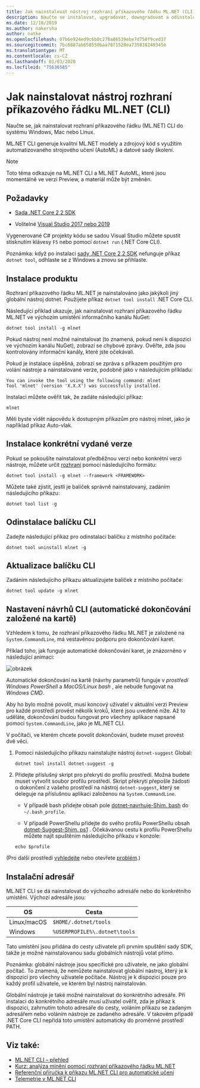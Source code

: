 ```yaml
---
title: Jak nainstalovat nástroj rozhraní příkazového řádku ML.NET (CLI)
description: Naučte se instalovat, upgradovat, downgradovat a odinstalovat nástroj rozhraní příkazového řádku ML.NET (CLI).
ms.date: 12/18/2019
ms.author: nakersha
author: natke
ms.openlocfilehash: 07b6e924ed9c6b0c278a86539ebe7d750f9ced37
ms.sourcegitcommit: 7bc6887ab658550baa78f1520ea735838249345e
ms.translationtype: MT
ms.contentlocale: cs-CZ
ms.lasthandoff: 01/03/2020
ms.locfileid: "75636585"
---
```

# <a name="how-to-install-the-mlnet-command-line-interface-cli-tool"></a>Jak nainstalovat nástroj rozhraní příkazového řádku ML.NET (CLI)

Naučte se, jak nainstalovat rozhraní příkazového řádku (ML.NET) CLI do systému Windows, Mac nebo Linux.

ML.NET CLI generuje kvalitní ML.NET modely a zdrojový kód s využitím automatizovaného strojového učení (AutoML) a datové sady školení.

> [!NOTE]
> Toto téma odkazuje na ML.NET CLI a ML.NET AutoML, které jsou momentálně ve verzi Preview, a materiál může být změněn.

## <a name="pre-requisites"></a>Požadavky

- [Sada .NET Core 2,2 SDK](https://dotnet.microsoft.com/download/dotnet-core/2.2)

- Volitelné [Visual Studio 2017 nebo 2019](https://visualstudio.microsoft.com/vs/)

Vygenerované C# projekty kódu se sadou Visual Studio můžete spustit stisknutím klávesy `F5` nebo pomocí `dotnet run` (.NET Core CLI).

Poznámka: když po instalaci [sady .NET Core 2,2 SDK](https://dotnet.microsoft.com/download/dotnet-core/2.2) nefunguje příkaz `dotnet tool`, odhlaste se z Windows a znovu se přihlaste.

## <a name="install"></a>Instalace produktu

Rozhraní příkazového řádku ML.NET je nainstalováno jako jakýkoli jiný globální nástroj dotnet. Použijete příkaz `dotnet tool install` .NET Core CLI.

Následující příklad ukazuje, jak nainstalovat rozhraní příkazového řádku ML.NET ve výchozím umístění informačního kanálu NuGet:

```dotnetcli
dotnet tool install -g mlnet
```

Pokud nástroj není možné nainstalovat (to znamená, pokud není k dispozici ve výchozím kanálu NuGet), zobrazí se chybové zprávy. Ověřte, zda jsou kontrolovány informační kanály, které jste očekávali.

Pokud je instalace úspěšná, zobrazí se zpráva s příkazem použitým pro volání nástroje a nainstalované verze, podobně jako v následujícím příkladu:

```console
You can invoke the tool using the following command: mlnet
Tool 'mlnet' (version 'X.X.X') was successfully installed.
```

Instalaci můžete ověřit tak, že zadáte následující příkaz:

```console
mlnet
```

Měli byste vidět nápovědu k dostupným příkazům pro nástroj mlnet, jako je například příkaz Auto-vlak.

## <a name="install-a-specific-release-version"></a>Instalace konkrétní vydané verze

Pokud se pokoušíte nainstalovat předběžnou verzi nebo konkrétní verzi nástroje, můžete určit [rozhraní](../../standard/frameworks.md) pomocí následujícího formátu:

```dotnetcli
dotnet tool install -g mlnet --framework <FRAMEWORK>
```

Můžete také zjistit, jestli je balíček správně nainstalovaný, zadáním následujícího příkazu:

```dotnetcli
dotnet tool list -g
```

## <a name="uninstall-the-cli-package"></a>Odinstalace balíčku CLI

Zadejte následující příkaz pro odinstalaci balíčku z místního počítače:

```dotnetcli
dotnet tool uninstall mlnet -g
```

## <a name="update-the-cli-package"></a>Aktualizace balíčku CLI

Zadáním následujícího příkazu aktualizujete balíček z místního počítače:

```dotnetcli
dotnet tool update -g mlnet
```

## <a name="set-up-cli-suggestions-tab-based-auto-completion"></a>Nastavení návrhů CLI (automatické dokončování založené na kartě)

Vzhledem k tomu, že rozhraní příkazového řádku ML.NET je založené na `System.CommandLine`, má vestavěnou podporu pro dokončování karet.

Příklad toho, jak funguje automatické dokončování karet, je znázorněno v následující animaci:

![obrázek](./media/cli-tab-completion.gif)

Automatické dokončování na kartě (návrhy parametrů) funguje v *prostředí Windows PowerShell* a *MacOS/Linux bash* , ale nebude fungovat na *Windows CMD*.

Aby ho bylo možné povolit, musí koncový uživatel v aktuální verzi Preview pro každé prostředí provést několik kroků, které jsou uvedené níže. Až to uděláte, dokončování budou fungovat pro všechny aplikace napsané pomocí `System.CommandLine`, jako je ML.NET CLI.

V počítači, ve kterém chcete povolit dokončování, budete muset provést dvě věci.

1. Pomocí následujícího příkazu nainstalujte nástroj `dotnet-suggest` Global:

    ```dotnetcli
    dotnet tool install dotnet-suggest -g
    ```

2. Přidejte příslušný skript pro překrytí do profilu prostředí. Možná budete muset vytvořit soubor profilu prostředí. Skript překrytí přepošle žádosti o dokončení z vašeho prostředí na nástroj `dotnet-suggest`, který se deleguje na příslušnou aplikaci založenou na `System.CommandLine`.

    - V případě bash přidejte obsah pole [dotnet-navrhuje-Shim. bash](https://github.com/dotnet/System.CommandLine/blob/master/src/System.CommandLine.Suggest/dotnet-suggest-shim.bash) do `~/.bash_profile`.

    - V případě PowerShellu přidejte do svého profilu PowerShellu obsah [dotnet-Suggest-Shim. ps1](https://github.com/dotnet/System.CommandLine/blob/master/src/System.CommandLine.Suggest/dotnet-suggest-shim.ps1) . Očekávanou cestu k profilu PowerShellu můžete najít spuštěním následujícího příkazu v konzole:

    ```console
    echo $profile
    ```

(Pro další prostředí [vyhledejte](https://github.com/dotnet/System.CommandLine/issues?q=is%3Aissue+is%3Aopen+label%3A%22shell+suggestion%22) nebo otevřete [problém](https://github.com/dotnet/System.CommandLine/issues).)

## <a name="installation-directory"></a>Instalační adresář

ML.NET CLI se dá nainstalovat do výchozího adresáře nebo do konkrétního umístění. Výchozí adresáře jsou:

| OS          | Cesta                          |
|-------------|-------------------------------|
| Linux/macOS | `$HOME/.dotnet/tools`         |
| Windows     | `%USERPROFILE%\.dotnet\tools` |

Tato umístění jsou přidána do cesty uživatele při prvním spuštění sady SDK, takže je možné nainstalovanou sadu globálních nástrojů volat přímo.

Poznámka: globální nástroje jsou specifické pro uživatele, ne jako globální počítač. To znamená, že nemůžete nainstalovat globální nástroj, který je k dispozici pro všechny uživatele počítače. Nástroj je k dispozici pouze pro každý profil uživatele, ve kterém byl nástroj nainstalován.

Globální nástroje je také možné nainstalovat do konkrétního adresáře. Při instalaci do konkrétního adresáře musí uživatel ověřit, zda je příkaz k dispozici, zahrnutím tohoto adresáře do cesty, voláním příkazu se zadaným adresářem nebo voláním nástroje ze zadaného adresáře.
V takovém případě .NET Core CLI nepřidá toto umístění automaticky do proměnné prostředí PATH.

## <a name="see-also"></a>Viz také:

- [ML.NET CLI – přehled](../automate-training-with-cli.md)
- [Kurz: analýza mínění pomocí rozhraní příkazového řádku ML.NET](../tutorials/sentiment-analysis-cli.md)
- [Referenční příručka k příkazu ML.NET CLI pro automatické učení](../reference/ml-net-cli-reference.md)
- [Telemetrie v ML.NET CLI](../resources/ml-net-cli-telemetry.md)
